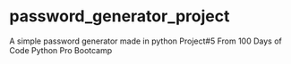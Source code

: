 # password_generator_project
A simple password generator made in python
Project#5 From 100 Days of Code Python Pro Bootcamp

